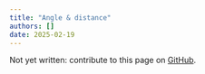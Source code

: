 ```yaml
---
title: "Angle & distance"
authors: []
date: 2025-02-19
---
```


Not yet written: contribute to this page on [GitHub](https://github.com/Diminim/love-cookbook).